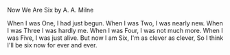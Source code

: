 Now We Are Six by A. A. Milne

When I was One,
I had just begun.
When I was Two,
I was nearly new.
When I was Three
I was hardly me.
When I was Four,
I was not much more.
When I was Five,
I was just alive.
But now I am Six,
I'm as clever as clever,
So I think I'll be six now for ever and ever.
